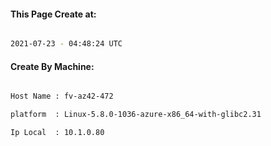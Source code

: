 
   
#### This Page Create at:

```bash

2021-07-23 - 04:48:24 UTC

```

#### Create By Machine:

```bash

Host Name : fv-az42-472

platform  : Linux-5.8.0-1036-azure-x86_64-with-glibc2.31

Ip Local  : 10.1.0.80

```

